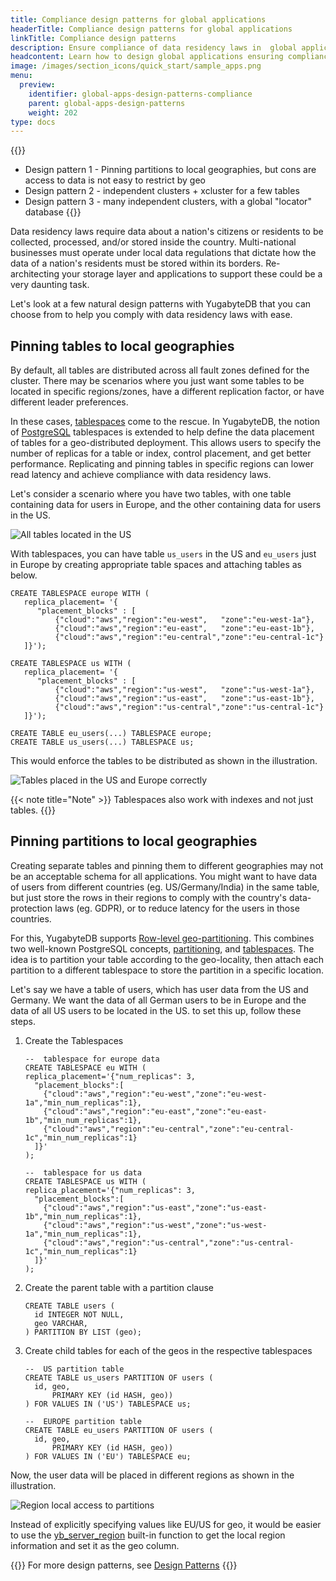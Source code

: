 ```yaml
---
title: Compliance design patterns for global applications
headerTitle: Compliance design patterns for global applications
linkTitle: Compliance design patterns
description: Ensure compliance of data residency laws in  global applications
headcontent: Learn how to design global applications ensuring compliance
image: /images/section_icons/quick_start/sample_apps.png
menu:
  preview:
    identifier: global-apps-design-patterns-compliance
    parent: global-apps-design-patterns
    weight: 202
type: docs
---
```

{{<warning title="WORK IN PROGRESS!">}}

- Design pattern 1 - Pinning partitions to local geographies, but cons are access to data is not easy to restrict by geo
- Design pattern 2 - independent clusters + xcluster for a few tables
- Design pattern 3 - many independent clusters, with a global "locator" database
{{</warning>}}

Data residency laws require data about a nation's citizens or residents to be collected, processed, and/or stored inside the country. Multi-national businesses must operate under local data regulations that dictate how the data of a nation's residents must be stored within its borders. Re-architecting your storage layer and applications to support these could be a very daunting task.

Let's look at a few natural design patterns with YugabyteDB that you can choose from to help you comply with data residency laws with ease.

## Pinning tables to local geographies

By default, all tables are distributed across all fault zones defined for the cluster. There may be scenarios where you just want some tables to be located in specific regions/zones, have a different replication factor, or have different leader preferences.

In these cases, [tablespaces](../../../explore/ysql-language-features/going-beyond-sql/tablespaces/) come to the rescue. In YugabyteDB, the notion of [PostgreSQL](https://www.yugabyte.com/postgresql) tablespaces is extended to help define the data placement of tables for a geo-distributed deployment. This allows users to specify the number of replicas for a table or index, control placement, and get better performance. Replicating and pinning tables in specific regions can lower read latency and achieve compliance with data residency laws.

Let's consider a scenario where you have two tables, with one table containing data for users in Europe, and the other containing data for users in the US.

![All tables located in the US](/images/develop/global-apps/tablespaces-before.png)

With tablespaces, you can have table `us_users` in the US and `eu_users` just in Europe by creating appropriate table spaces and attaching tables as below.

```plpgsql
CREATE TABLESPACE europe WITH (
   replica_placement= '{ 
      "placement_blocks" : [ 
          {"cloud":"aws","region":"eu-west",   "zone":"eu-west-1a"},
          {"cloud":"aws","region":"eu-east",   "zone":"eu-east-1b"},
          {"cloud":"aws","region":"eu-central","zone":"eu-central-1c"}
   ]}');

CREATE TABLESPACE us WITH (
   replica_placement= '{ 
      "placement_blocks" : [ 
          {"cloud":"aws","region":"us-west",   "zone":"us-west-1a"},
          {"cloud":"aws","region":"us-east",   "zone":"us-east-1b"},
          {"cloud":"aws","region":"us-central","zone":"us-central-1c"}
   ]}');

CREATE TABLE eu_users(...) TABLESPACE europe;
CREATE TABLE us_users(...) TABLESPACE us;
```

This would enforce the tables to be distributed as shown in the illustration.

![Tables placed in the US and Europe correctly](/images/develop/global-apps/tablespaces.png)

{{< note title="Note" >}}
Tablespaces also work with indexes and not just tables.
{{</note>}}

## Pinning partitions to local geographies

Creating separate tables and pinning them to different geographies may not be an acceptable schema for all applications. You might want to have data of users from different countries (eg. US/Germany/India) in the same table, but just store the rows in their regions to comply with the country's data-protection laws (eg. GDPR), or to reduce latency for the users in those countries.

For this, YugabyteDB supports [Row-level geo-partitioning](../../../explore/multi-region-deployments/row-level-geo-partitioning/). This combines two well-known PostgreSQL concepts, [partitioning](../../../explore/ysql-language-features/advanced-features/partitions/), and [tablespaces](../../../explore/ysql-language-features/going-beyond-sql/tablespaces/). The idea is to partition your table according to the geo-locality, then attach each partition to a different tablespace to store the partition in a specific location.

Let's say we have a table of users, which has user data from the US and Germany. We want the data of all German users to be in Europe and the data of all US users to be located in the US. to set this up, follow these steps.

1. Create the Tablespaces

      ```plpgsql
      --  tablespace for europe data
      CREATE TABLESPACE eu WITH (
      replica_placement='{"num_replicas": 3, 
        "placement_blocks":[
          {"cloud":"aws","region":"eu-west","zone":"eu-west-1a","min_num_replicas":1},
          {"cloud":"aws","region":"eu-east","zone":"eu-east-1b","min_num_replicas":1},
          {"cloud":"aws","region":"eu-central","zone":"eu-central-1c","min_num_replicas":1}
        ]}'
      );

      --  tablespace for us data
      CREATE TABLESPACE us WITH (
      replica_placement='{"num_replicas": 3, 
        "placement_blocks":[
          {"cloud":"aws","region":"us-east","zone":"us-east-1b","min_num_replicas":1},
          {"cloud":"aws","region":"us-west","zone":"us-west-1a","min_num_replicas":1},
          {"cloud":"aws","region":"us-central","zone":"us-central-1c","min_num_replicas":1}
        ]}'
      );
      ```

1. Create the parent table with a partition clause

      ```plpgsql
      CREATE TABLE users (
        id INTEGER NOT NULL,
        geo VARCHAR,
      ) PARTITION BY LIST (geo);
      ```

1. Create child tables for each of the geos in the respective tablespaces

      ```plpgsql
      --  US partition table
      CREATE TABLE us_users PARTITION OF users (
        id, geo, 
            PRIMARY KEY (id HASH, geo))
      ) FOR VALUES IN ('US') TABLESPACE us;

      --  EUROPE partition table
      CREATE TABLE eu_users PARTITION OF users (
        id, geo,
            PRIMARY KEY (id HASH, geo))
      ) FOR VALUES IN ('EU') TABLESPACE eu;
      ```

Now, the user data will be placed in different regions as shown in the illustration.

![Region local access to partitions](/images/develop/global-apps/row-level-geo.png)

Instead of explicitly specifying values like EU/US for geo, it would be easier to use the [yb_server_region](../../../api/ysql/exprs/geo_partitioning_helper_functions/func_yb_server_region/) built-in function to get the local region information and set it as the geo column.

{{<tip>}}
For more design patterns, see  [Design Patterns](../../../../explore/transactions/isolation-levels/)
{{</tip>}}

